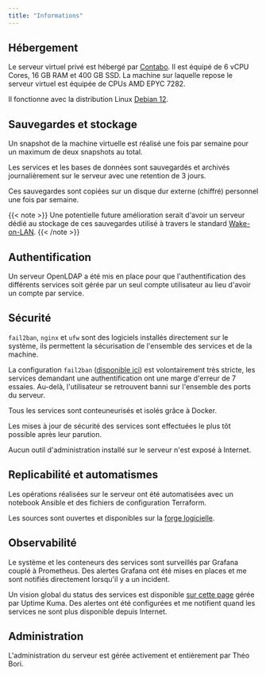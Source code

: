 ```yaml
---
title: "Informations"
---
```


## Hébergement

Le serveur virtuel privé est hébergé par [Contabo](https://contabo.com). Il est équipé de 6 vCPU Cores, 16 GB RAM et 400 GB SSD. La machine sur laquelle repose le serveur virtuel est équipée de CPUs AMD EPYC 7282.

Il fonctionne avec la distribution Linux [Debian 12](https://www.debian.org).

## Sauvegardes et stockage

Un snapshot de la machine virtuelle est réalisé une fois par semaine pour un maximum de deux snapshots au total.

Les services et les bases de données sont sauvegardés et archivés journalièrement sur le serveur avec une retention de 3 jours.

Ces sauvegardes sont copiées sur un disque dur externe (chiffré) personnel une fois par semaine.

{{< note >}}
Une potentielle future amélioration serait d'avoir un serveur dédié au stockage de ces sauvegardes utilisé à travers le standard [Wake-on-LAN](https://fr.wikipedia.org/wiki/Wake-on-LAN).
{{< /note >}}

## Authentification

Un serveur OpenLDAP a été mis en place pour que l'authentification des différents services soit gérée par un seul compte utilisateur au lieu d'avoir un compte par service.

## Sécurité

`fail2ban`, `nginx` et `ufw` sont des logiciels installés directement sur le système, ils permettent la sécurisation de l'ensemble des services et de la machine.

La configuration `fail2ban` ([disponible ici](https://git.theobori.cafe/theobori.cafe/ansible-playbook/src/branch/main/roles/security/files/fail2ban/jail.d)) est volontairement très stricte, les services demandant une authentification ont une marge d'erreur de 7 essaies. Au-delà, l'utilisateur se retrouvent banni sur l'ensemble des ports du serveur.

Tous les services sont conteuneurisés et isolés grâce à Docker.

Les mises à jour de sécurité des services sont effectuées le plus tôt possible après leur parution.

Aucun outil d'administration installé sur le serveur n'est exposé à Internet.

## Replicabilité et automatismes

Les opérations réalisées sur le serveur ont été automatisées avec un notebook Ansible et des fichiers de configuration Terraform.

Les sources sont ouvertes et disponibles sur la [forge logicielle](https://git.theobori.cafe/theobori.cafe).

## Observabilité

Le système et les conteneurs des services sont surveillés par Grafana couplé à Prometheus. Des alertes Grafana ont été mises en places et me sont notifiés directement lorsqu'il y a un incident.

Un vision global du status des services est disponible [sur cette page](https://status.theobori.cafe) gérée par Uptime Kuma. Des alertes ont été configurées et me notifient quand les services ne sont plus disponible depuis Internet.

## Administration

L'administration du serveur est gérée activement et entièrement par Théo Bori.
